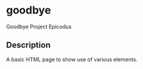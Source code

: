 # goodbye
Goodbye Project Epicodus
## Description
A basic HTML page to show use of various elements.
